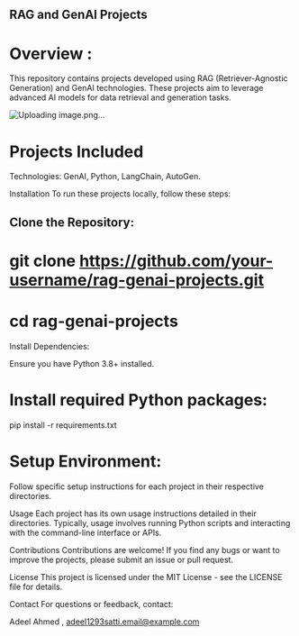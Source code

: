 ## RAG and GenAI Projects
# Overview :
This repository contains projects developed using RAG (Retriever-Agnostic Generation) and GenAI technologies. These projects aim to leverage advanced AI models for data retrieval and generation tasks.

![Uploading image.png…]()

# Projects Included
Technologies: GenAI, Python, LangChain, AutoGen.

Installation
To run these projects locally, follow these steps:

## Clone the Repository:
# git clone https://github.com/your-username/rag-genai-projects.git
# cd rag-genai-projects
Install Dependencies:

Ensure you have Python 3.8+ installed.

# Install required Python packages:
   pip install -r requirements.txt
# Setup Environment:

Follow specific setup instructions for each project in their respective directories.

Usage
Each project has its own usage instructions detailed in their directories. Typically, usage involves running Python scripts and interacting with the command-line interface or APIs.

Contributions
Contributions are welcome! If you find any bugs or want to improve the projects, please submit an issue or pull request.

License
This project is licensed under the MIT License - see the LICENSE file for details.

Contact
For questions or feedback, contact:

Adeel Ahmed , adeel1293satti.email@example.com
